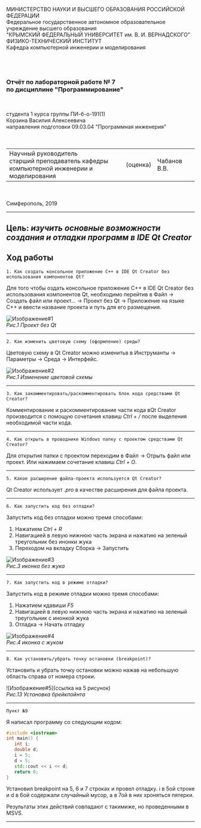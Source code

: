МИНИСТЕРСТВО НАУКИ И ВЫСШЕГО ОБРАЗОВАНИЯ РОССИЙСКОЙ ФЕДЕРАЦИИ\
Федеральное государственное автономное образовательное учреждение высшего образования\
"КРЫМСКИЙ ФЕДЕРАЛЬНЫЙ УНИВЕРСИТЕТ им. В. И. ВЕРНАДСКОГО"\
ФИЗИКО-ТЕХНИЧЕСКИЙ ИНСТИТУТ\
Кафедра компьютерной инженерии и моделирования\
<br/><br/>
​
### Отчёт по лабораторной работе № 7<br/> по дисциплине "Программирование"
<br/>

студента 1 курса группы ПИ-б-о-191(1)\
Корзина Василия Алексеевича\
направления подготовки 09.03.04 "Программная инженерия"\
<br/>
​
<table>
<tr><td>Научный руководитель<br/> старший преподаватель кафедры<br/>компьютерной инженерии и моделирования</td>
<td>(оценка)</td>
<td>Чабанов В.В.</td>
</tr>
</table>
<br/><br/>
​
Симферополь, 2019

* * *

## Цель: _изучить основные возможности создания и отладки программ в IDE Qt Creator_

## Ход работы

    1. Как создать консольное приложение С++ в IDE Qt Creator без использования компонентов Qt?

Для того чтобы оздать консольное приложение С++ в IDE Qt Creator без использования компонентов Qt,  необходимо перейтив в Файл -> Создать файл или проект... -> Проект без Qt -> Приложение на языке C++ и ввести название проекта и путь для его размещения.

![Изображение#1](https://raw.githubusercontent.com/GachiGucciGhoul/Laboratory_works/master/Lab7/photo/1.PNG)\
*Рис.1 Проект без Qt*

* * *

    2. Как изменить цветовую схему (оформление) среды?

Цветовую схему в  Qt Creator можно изменитьв в Инструманты -> Параметры -> Среда -> Интерфейс. 

![Изображение#2](https://raw.githubusercontent.com/GachiGucciGhoul/Laboratory_works/master/Lab7/photo/2.PNG)\
*Рис.1 Изменение цветовой схемы*

* * *

    3. Как закомментировать/раскомментировать блок кода средствами Qt Creator?

Комментирование и раскомментирование части кода вQt Creator производится с помощую сочетания клавиш *Ctrl + /*   после выделения необходимой части кода.

* * *

    4. Как открыть в проводнике Windows папку с проектом средствами Qt Creator?

Для открытия папки с проектом переходим в Файл -> Отрыть файл или проект.
Или нажимаем сочетание клавиш *Ctrl + O*.


* * *

    5. Какое расширение файла-проекта используется Qt Creator?

Qt Creator использует *.pro* в качестве расширения для файла проекта.

* * *

    6. Как запустить код без отладки?

Запустить код без отладки можно тремя способами:

1) Нажатием _Ctrl + R_
2) Навигацией в левую нижнюю часть экрана и нажатию на зеленый треугольник без инонки жука
3) Переходом на вкладку Сборка -> Запустить

![Изображение#3](https://raw.githubusercontent.com/GachiGucciGhoul/Laboratory_works/master/Lab7/photo/3.PNG)\
*Рис.3  иконка без жука*


* * *

    7. Как запустить код в режиме отладки?

Запустить код в режиме отладки можно тремя способами:

1) Нажатием кдавиши  _F5_
2) Навигацией в левую нижнюю часть экрана и нажатию на зеленый треугольник с инонкой жука
3)  Отладка -> Начать отладку

![Изображение#4](https://raw.githubusercontent.com/GachiGucciGhoul/Laboratory_works/master/Lab7/photo/4.PNG)\
*Рис.4 иконка с жуком*

* * *

    8. Как установить/убрать точку остановки (breakpoint)?

Установить и убрать точку остановки можно нажав на небольшую область справа от номера строки.

![Изображение#5](ссылка на 5 рисунок)\
*Рис.13 Установка брейкпойнта*

* * *

    Пункт №9
    
 Я написал программу со следующим кодом:
 ```c++
 #include <iostream>
int main() {
    int i;
    double d;
    i = 5;
    d = 5;
    std::cout << i << d;
    return 0;
}
 ```
 Установил breakpoint на 5, 6 и 7 строках и провел отладку.
 i в 5ой строке и d в 6ой содержали случайный мусор, а в 7ой в них хроняться пятерки.

Результаты этих действий совпадают с такимиже, но проведенными в MSVS.

* * *
